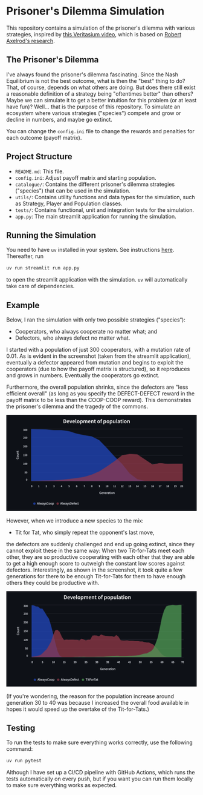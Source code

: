 # Prisoner's Dilemma Simulation

This repository contains a simulation of the prisoner's dilemma with various strategies, inspired by [this Veritasium video](https://www.youtube.com/watch?v=mScpHTIi-kM&t=995s), which is based on [Robert Axelrod's research](https://en.wikipedia.org/wiki/Robert_Axelrod).

## The Prisoner's Dilemma
I've always found the prisoner's dilemma fascinating. Since the Nash Equilibrium is not the best outcome, what is then the "best" thing to do? That, of course, depends on what others are doing. But does there still exist a reasonable definition of a strategy being "oftentimes better" than others? Maybe we can simulate it to get a better intuition for this problem (or at least have fun)? Well... that is the purpose of this repository. To simulate an ecosystem where various strategies ("species") compete and grow or decline in numbers, and maybe go extinct.

You can change the `config.ini` file to change the rewards and penalties for each outcome (payoff matrix).

## Project Structure

- `README.md`: This file.
- `config.ini`: Adjust payoff matrix and starting population.
- `catalogue/`: Contains the different prisoner's dilemma strategies ("species") that can be used in the simulation.
- `utils/`: Contains utility functions and data types for the simulation, such as Strategy, Player and Population classes.
- `tests/`: Contains functional, unit and integration tests for the simulation.
- `app.py`: The main streamlit application for running the simulation.

## Running the Simulation

You need to have `uv` installed in your system. See instructions
[here](https://docs.astral.sh/uv/getting-started/installation/).
Thereafter, run 
```sh
uv run streamlit run app.py
```
to open the streamlit application with the simulation.
`uv` will automatically take care of dependencies.

## Example

Below, I ran the simulation with only two possible strategies ("species“):
- Cooperators, who always cooperate no matter what; and
- Defectors, who always defect no matter what.

I started with a population of just 300 cooperators, with a mutation rate of 0.01.
As is evident in the screenshot (taken from the streamlit application), eventually
a defector appeared from mutation and begins to exploit the cooperators (due to how
the payoff matrix is structured), so it reproduces and grows in numbers. Eventually
the cooperators go extinct.

Furthermore, the overall population shrinks, since the defectors are "less efficient
overall" (as long as you specify the DEFECT-DEFECT reward in the payoff matrix to be
less than the COOP-COOP reward). This demonstrates the prisoner's dilemma and the
tragedy of the commons.

![Example of Cooperation vs Defection](images/example_coop_defect.png)

However, when we introduce a new species to the mix:

- Tit for Tat, who simply repeat the opponent's last move,

the defectors are suddenly challenged and end up going extinct, since they cannot
exploit these in the same way: When two Tit-for-Tats meet each other, they are so
productive cooperating with each other that they are able to get a high enough
score to outweigh the constant low scores against defectors. Interestingly, as
shown in the screenshot, it took quite a few generations for there to be enough
Tit-for-Tats for them to have enough others they could be productive with.

![Example of Cooperation vs Defection](images/example_coop_defect_titfortat.png)

(If you're wondering, the reason for the population increase around generation 30
to 40 was because I increased the overall food available in hopes it would speed
up the overtake of the Tit-for-Tats.)

## Testing

To run the tests to make sure everything works correctly, use the following command:
```sh
uv run pytest
```
Although I have set up a CI/CD pipeline with GitHub Actions, which runs the tests automatically on every push, but if you want you can run them locally to make sure everything works as expected.